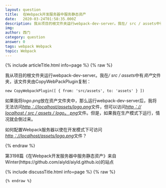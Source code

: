 ```yaml
---
layout: question
title:  在Webpack开发服务器中服务静态资产
date:   2020-03-24T01:58:35.000Z
description: 我从项目的根文件夹运行webpack-dev-server。我在/ src / assets中有资产文件夹，该文件夹由CopyWebPackPlugin复...
img: 
author: 西门
category: question
answer: 0
tags: webpack Webpack
topic: Webpack
---
```

<div class="article-root">
  <div class="article">
    {% include articleTitle.html info=page %}
    {% raw %}
    <div class="article-content"><p><font style="vertical-align: inherit;"><font style="vertical-align: inherit;">我从项目的根文件夹运行webpack-dev-server。</font><font style="vertical-align: inherit;">我</font><font style="vertical-align: inherit;">在</font><em><font style="vertical-align: inherit;">/ src / assets</font></em><font style="vertical-align: inherit;">中</font><font style="vertical-align: inherit;">有</font></font><em><font style="vertical-align: inherit;"><font style="vertical-align: inherit;">资产</font></font></em><font style="vertical-align: inherit;"><font style="vertical-align: inherit;">文件夹，</font><font style="vertical-align: inherit;">该</font><font style="vertical-align: inherit;">文件夹</font><font style="vertical-align: inherit;">由CopyWebPackPlugin复制：</font></font><em><font style="vertical-align: inherit;"></font></em><font style="vertical-align: inherit;"></font></p>

<pre><code>new CopyWebpackPlugin([ { from: 'src/assets', to: 'assets' } ])
</code></pre>

<p><font style="vertical-align: inherit;"><font style="vertical-align: inherit;">如果我将</font></font><em><font style="vertical-align: inherit;"><font style="vertical-align: inherit;">logo.png</font></font></em><font style="vertical-align: inherit;"><font style="vertical-align: inherit;">放在资产文件夹中，那么运行webpack-dev-server后，我将无法访问</font></font><em><a href="http://localhost/assets/logo.png"><font style="vertical-align: inherit;"><font style="vertical-align: inherit;">http：//localhost/assets/logo.png</font></font></a></em><font style="vertical-align: inherit;"><font style="vertical-align: inherit;">文件，但可以访问</font></font><em><a href="http://localhost/src/assets/logo.png"><font style="vertical-align: inherit;"><font style="vertical-align: inherit;">http：// localhost / src / assets / logo。 png</font></font></a></em><font style="vertical-align: inherit;"><font style="vertical-align: inherit;">文件。</font><font style="vertical-align: inherit;">但是，如果我在生产模式下运行，情况就会倒过来。</font></font></p>

<p><font style="vertical-align: inherit;"><font style="vertical-align: inherit;">如何配置Webpack服务器以使</font><font style="vertical-align: inherit;">在开发模式下可访问</font></font><em><a href="http://localhost/assets/logo.png"><font style="vertical-align: inherit;"><font style="vertical-align: inherit;">http：//localhost/assets/logo.png</font></font></a></em><font style="vertical-align: inherit;"><font style="vertical-align: inherit;">文件？</font></font></p></div>
    {% endraw %}
  </div>
  <p class="winter_mark">第3198篇《在Webpack开发服务器中服务静态资产》来自Winter(https://github.com/aiyld/aiyld.github.io)的站点</p>
  <div class="discuss-wrapper">
    {% include discussTitle.html info=page %}
    {% raw %}
    
    {% endraw %}
  </div>
<div>
